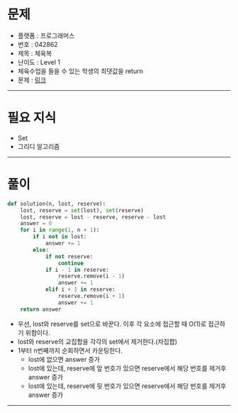 # 문제
- 플랫폼 : 프로그래머스
- 번호 : 042862
- 제목 : 체육복
- 난이도 : Level 1
- 체육수업을 들을 수 있는 학생의 최댓값을 return
- 문제 : <a href="https://school.programmers.co.kr/learn/courses/30/lessons/042862" target="_blank">링크</a>

---

# 필요 지식
- Set
- 그리디 알고리즘

---

# 풀이
```python
def solution(n, lost, reserve):
    lost, reserve = set(lost), set(reserve)
    lost, reserve = lost - reserve, reserve - lost
    answer = 0
    for i in range(1, n + 1):
        if i not in lost:
            answer += 1
        else:
            if not reserve:
                continue
            if i - 1 in reserve:
                reserve.remove(i - 1)
                answer += 1
            elif i + 1 in reserve:
                reserve.remove(i + 1)
                answer += 1
    return answer
```
- 우선, lost와 reserve를 set으로 바꾼다. 이후 각 요소에 접근할 때 O(1)로 접근하기 위함이다.
- lost와 reserve의 교집합을 각각의 set에서 제거한다.(차집합)
- 1부터 n번째까지 순회하면서 카운팅한다.
  - lost에 없으면 answer 증가
  - lost에 있는데, reserve에 앞 번호가 있으면 reserve에서 해당 번호를 제거후 answer 증가
  - lost에 있는데, reserve에 뒷 번호가 있으면 reserve에서 해당 번호를 제거후 answer 증가

---
